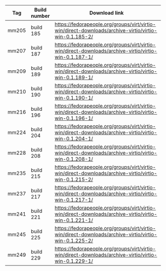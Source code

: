 | Tag | Build number | Download link |
| --- | --- | --- |
| mm205 | build 185 | https://fedorapeople.org/groups/virt/virtio-win/direct-downloads/archive-virtio/virtio-win-0.1.185-2/ |
| mm207 | build 187 | https://fedorapeople.org/groups/virt/virtio-win/direct-downloads/archive-virtio/virtio-win-0.1.187-1/ |
| mm209 | build 189 | https://fedorapeople.org/groups/virt/virtio-win/direct-downloads/archive-virtio/virtio-win-0.1.189-1/ |
| mm210 | build 190 | https://fedorapeople.org/groups/virt/virtio-win/direct-downloads/archive-virtio/virtio-win-0.1.190-1/ |
| mm216 | build 196 | https://fedorapeople.org/groups/virt/virtio-win/direct-downloads/archive-virtio/virtio-win-0.1.196-1/ |
| mm224 | build 204 | https://fedorapeople.org/groups/virt/virtio-win/direct-downloads/archive-virtio/virtio-win-0.1.204-1/ |
| mm228 | build 208 | https://fedorapeople.org/groups/virt/virtio-win/direct-downloads/archive-virtio/virtio-win-0.1.208-1/ |
| mm235 | build 215 | https://fedorapeople.org/groups/virt/virtio-win/direct-downloads/archive-virtio/virtio-win-0.1.215-2/ |
| mm237 | build 217 | https://fedorapeople.org/groups/virt/virtio-win/direct-downloads/archive-virtio/virtio-win-0.1.217-1/ |
| mm241 | build 221 | https://fedorapeople.org/groups/virt/virtio-win/direct-downloads/archive-virtio/virtio-win-0.1.221-1/ |
| mm245 | build 225 | https://fedorapeople.org/groups/virt/virtio-win/direct-downloads/archive-virtio/virtio-win-0.1.225-2/ |
| mm249 | build 229 | https://fedorapeople.org/groups/virt/virtio-win/direct-downloads/archive-virtio/virtio-win-0.1.229-1/ |